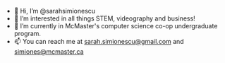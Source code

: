 - 👋 Hi, I’m @sarahsimionescu
- 👀 I’m interested in all things STEM, videography and business!
- 🌱 I’m currently in McMaster's computer science co-op undergraduate program.
- 📫 You can reach me at sarah.simionescu@gmail.com and simiones@mcmaster.ca

<!---
sarahsimionescu/sarahsimionescu is a ✨ special ✨ repository because its `README.md` (this file) appears on your GitHub profile.
You can click the Preview link to take a look at your changes.
--->
